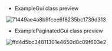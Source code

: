 * ExampleGui class preview

![71449ae4a8b9fcee6f8235bc1739d313](https://user-images.githubusercontent.com/51340164/164756801-e75bcb56-318f-4171-b6e9-effe9a2793af.png)



* ExamplePaginatedGui class preview

![ffd4d5bc34811301e4650d8c09f603e2](https://user-images.githubusercontent.com/51340164/164756082-fecfa790-75db-47ca-9a38-e63f1a9c40fc.gif)
